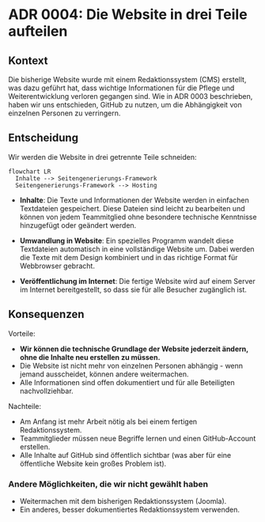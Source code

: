 # ADR 0004: Die Website in drei Teile aufteilen

## Kontext

Die bisherige Website wurde mit einem Redaktionssystem (CMS) erstellt, was dazu geführt hat, dass wichtige Informationen
für die Pflege und Weiterentwicklung verloren gegangen sind. Wie in ADR 0003 beschrieben, haben wir uns entschieden,
GitHub zu nutzen, um die Abhängigkeit von einzelnen Personen zu verringern.

## Entscheidung

Wir werden die Website in drei getrennte Teile schneiden:

```mermaid
flowchart LR
  Inhalte --> Seitengenerierungs-Framework
  Seitengenerierungs-Framework --> Hosting
```

- **Inhalte**: Die Texte und Informationen der Website werden in einfachen Textdateien gespeichert. Diese Dateien sind
  leicht zu bearbeiten und können von jedem Teammitglied ohne besondere technische Kenntnisse hinzugefügt oder geändert
  werden.

- **Umwandlung in Website**: Ein spezielles Programm wandelt diese Textdateien automatisch in eine vollständige Website
  um. Dabei werden die Texte mit dem Design kombiniert und in das richtige Format für Webbrowser gebracht.

- **Veröffentlichung im Internet**: Die fertige Website wird auf einem Server im Internet bereitgestellt, so dass sie
  für alle Besucher zugänglich ist.

## Konsequenzen

Vorteile:

- **Wir können die technische Grundlage der Website jederzeit ändern, ohne die Inhalte neu erstellen zu müssen.**
- Die Website ist nicht mehr von einzelnen Personen abhängig - wenn jemand ausscheidet, können andere weitermachen.
- Alle Informationen sind offen dokumentiert und für alle Beteiligten nachvollziehbar.

Nachteile:

- Am Anfang ist mehr Arbeit nötig als bei einem fertigen Redaktionssystem.
- Teammitglieder müssen neue Begriffe lernen und einen GitHub-Account erstellen.
- Alle Inhalte auf GitHub sind öffentlich sichtbar (was aber für eine öffentliche Website kein großes Problem ist).

### Andere Möglichkeiten, die wir nicht gewählt haben

- Weitermachen mit dem bisherigen Redaktionssystem (Joomla).
- Ein anderes, besser dokumentiertes Redaktionssystem verwenden.

